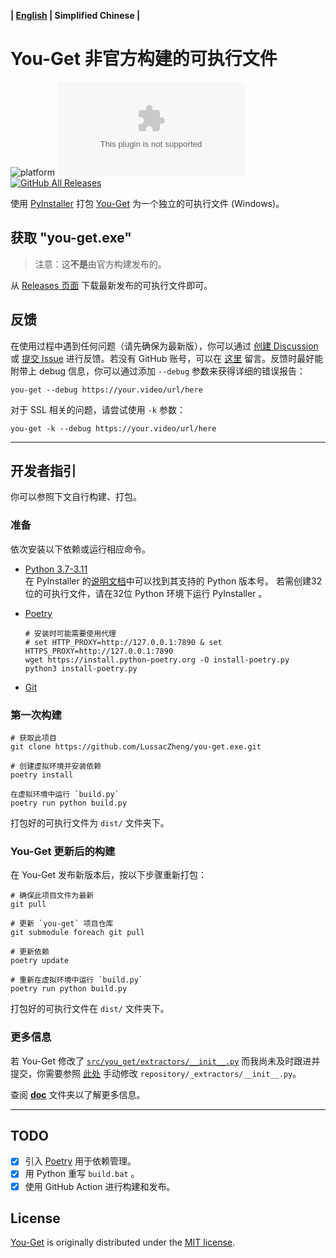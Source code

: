 **| [English](README.md) | Simplified Chinese |**

# You-Get 非官方构建的可执行文件

![platform](https://img.shields.io/badge/platform-Windows-brightgreen?logo=windows)
![GitHub release](https://img.shields.io/github/v/release/LussacZheng/you-get.exe?include_prereleases&label=build)
[![GitHub All Releases](https://img.shields.io/github/downloads/LussacZheng/you-get.exe/total?color=green&logo=github)](https://github.com/LussacZheng/you-get.exe/releases)

使用 [PyInstaller](https://github.com/pyinstaller/pyinstaller) 打包 [You-Get](https://github.com/soimort/you-get) 为一个独立的可执行文件 (Windows)。

## 获取 "you-get.exe"

> 注意：这**不是**由官方构建发布的。

从 [Releases 页面](https://github.com/LussacZheng/you-get.exe/releases) 下载最新发布的可执行文件即可。

## 反馈

在使用过程中遇到任何问题（请先确保为最新版），你可以通过 [创建 Discussion](https://github.com/LussacZheng/you-get.exe/discussions) 或 [提交 Issue](https://github.com/LussacZheng/you-get.exe/issues) 进行反馈。若没有 GitHub 账号，可以在 [这里](https://blog.lussac.net/archives/315/) 留言。反馈时最好能附带上 debug 信息，你可以通过添加 `--debug` 参数来获得详细的错误报告：

```shell
you-get --debug https://your.video/url/here
```

对于 SSL 相关的问题，请尝试使用 `-k` 参数：

```shell
you-get -k --debug https://your.video/url/here
```

---

## 开发者指引

你可以参照下文自行构建、打包。

### 准备

依次安装以下依赖或运行相应命令。

- [Python 3.7-3.11](https://www.python.org/downloads/windows/)  
   在 PyInstaller 的[说明文档](https://github.com/pyinstaller/pyinstaller#requirements-and-tested-platforms)中可以找到其支持的 Python 版本号。
   若需创建32位的可执行文件，请在32位 Python 环境下运行 PyInstaller 。

- [Poetry](https://python-poetry.org/docs/#installation)

   ```shell
   # 安装时可能需要使用代理
   # set HTTP_PROXY=http://127.0.0.1:7890 & set HTTPS_PROXY=http://127.0.0.1:7890
   wget https://install.python-poetry.org -O install-poetry.py
   python3 install-poetry.py
   ```

- [Git](https://git-scm.com/)

### 第一次构建

```shell
# 获取此项目
git clone https://github.com/LussacZheng/you-get.exe.git

# 创建虚拟环境并安装依赖
poetry install

在虚拟环境中运行 `build.py`
poetry run python build.py
```

打包好的可执行文件为 `dist/` 文件夹下。

### You-Get 更新后的构建

在 You-Get 发布新版本后，按以下步骤重新打包：

```shell
# 确保此项目文件为最新
git pull

# 更新 `you-get` 项目仓库
git submodule foreach git pull

# 更新依赖
poetry update

# 重新在虚拟环境中运行 `build.py`
poetry run python build.py
```

打包好的可执行文件在 `dist/` 文件夹下。

### 更多信息

若 You-Get 修改了
[`src/you_get/extractors/__init__.py`](https://github.com/soimort/you-get/blob/develop/src/you_get/extractors/__init__.py)
而我尚未及时跟进并提交，你需要参照
[此处](https://github.com/LussacZheng/you-get.exe/blob/master/doc/PyInstaller-Options.md#%E7%89%B9%E6%AE%8A%E6%83%85%E5%86%B5)
手动修改 `repository/_extractors/__init__.py`。

查阅 [**doc**](https://github.com/LussacZheng/you-get.exe/tree/master/doc) 文件夹以了解更多信息。

---

## TODO

- [x] 引入 [Poetry](https://github.com/python-poetry/poetry) 用于依赖管理。
- [x] 用 Python 重写 `build.bat` 。
- [x] 使用 GitHub Action 进行构建和发布。

## License

[You-Get](https://github.com/soimort/you-get) is originally distributed under the [MIT license](https://github.com/soimort/you-get/blob/develop/LICENSE.txt).

